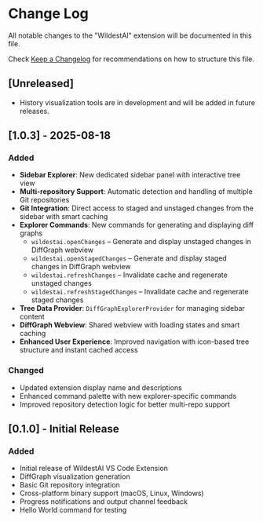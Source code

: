 # Change Log

All notable changes to the "WildestAI" extension will be documented in this file.

Check [Keep a Changelog](http://keepachangelog.com/) for recommendations on how to structure this file.

## [Unreleased]

- History visualization tools are in development and will be added in future releases.

## [1.0.3] - 2025-08-18

### Added
- **Sidebar Explorer**: New dedicated sidebar panel with interactive tree view
- **Multi-repository Support**: Automatic detection and handling of multiple Git repositories
- **Git Integration**: Direct access to staged and unstaged changes from the sidebar with smart caching
- **Explorer Commands**: New commands for generating and displaying diff graphs
  - `wildestai.openChanges` – Generate and display unstaged changes in DiffGraph webview
  - `wildestai.openStagedChanges` – Generate and display staged changes in DiffGraph webview
  - `wildestai.refreshChanges` – Invalidate cache and regenerate unstaged changes
  - `wildestai.refreshStagedChanges` – Invalidate cache and regenerate staged changes
- **Tree Data Provider**: `DiffGraphExplorerProvider` for managing sidebar content
- **DiffGraph Webview**: Shared webview with loading states and smart caching
- **Enhanced User Experience**: Improved navigation with icon-based tree structure and instant cached access

### Changed
- Updated extension display name and descriptions
- Enhanced command palette with new explorer-specific commands
- Improved repository detection logic for better multi-repo support

## [0.1.0] - Initial Release

### Added
- Initial release of WildestAI VS Code Extension
- DiffGraph visualization generation
- Basic Git repository integration
- Cross-platform binary support (macOS, Linux, Windows)
- Progress notifications and output channel feedback
- Hello World command for testing
